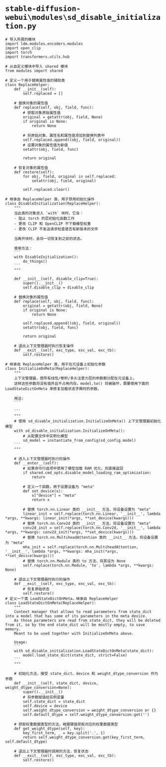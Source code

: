 # `stable-diffusion-webui\modules\sd_disable_initialization.py`

```
# 导入所需的模块
import ldm.modules.encoders.modules
import open_clip
import torch
import transformers.utils.hub

# 从自定义模块中导入 shared 模块
from modules import shared

# 定义一个用于替换属性值的辅助类
class ReplaceHelper:
    def __init__(self):
        self.replaced = []

    # 替换对象的属性值
    def replace(self, obj, field, func):
        # 获取对象原始属性值
        original = getattr(obj, field, None)
        if original is None:
            return None

        # 将原始对象、属性名和属性值添加到替换列表中
        self.replaced.append((obj, field, original))
        # 设置对象的属性值为新值
        setattr(obj, field, func)

        return original

    # 恢复对象的属性值
    def restore(self):
        for obj, field, original in self.replaced:
            setattr(obj, field, original)

        self.replaced.clear()

# 继承自 ReplaceHelper 类，用于禁用初始化操作
class DisableInitialization(ReplaceHelper):
    """
    当此类的对象进入 `with` 块时，它会：
    - 阻止 torch 的层初始化函数工作
    - 更改 CLIP 和 OpenCLIP 不下载模型权重
    - 更改 CLIP 不发送请求检查是否有新版本的文件

    当离开块时，会将一切恢复到之前的状态。

    使用方法：
    ```
    with DisableInitialization():
        do_things()
    ```
    """

    def __init__(self, disable_clip=True):
        super().__init__()
        self.disable_clip = disable_clip

    # 替换对象的属性值
    def replace(self, obj, field, func):
        original = getattr(obj, field, None)
        if original is None:
            return None

        self.replaced.append((obj, field, original))
        setattr(obj, field, func)

        return original

    # 退出上下文管理器时执行恢复操作
    def __exit__(self, exc_type, exc_val, exc_tb):
        self.restore()

# 继承自 ReplaceHelper 类，用于在元设备上初始化参数
class InitializeOnMeta(ReplaceHelper):
    """
    上下文管理器，使所有线性/卷积/多头注意力层的参数都分配在元设备上，
    这样这些参数将没有值并且不占用内存。model.to() 将被破坏，需要使用下面的 LoadStateDictOnMeta 来修复加载状态字典时的参数。

    用法:
    ```

    ```
    """
    # 使用 sd_disable_initialization.InitializeOnMeta() 上下文管理器初始化模型
    with sd_disable_initialization.InitializeOnMeta():
        # 从配置文件中实例化模型
        sd_model = instantiate_from_config(sd_config.model)
    ```
    """

    # 进入上下文管理器时执行的操作
    def __enter__(self):
        # 如果命令行选项中禁用了模型加载 RAM 优化，则直接返回
        if shared.cmd_opts.disable_model_loading_ram_optimization:
            return

        # 定义一个函数，用于设置设备为 "meta"
        def set_device(x):
            x["device"] = "meta"
            return x

        # 替换 torch.nn.Linear 类的 __init__ 方法，将设备设置为 "meta"
        linear_init = self.replace(torch.nn.Linear, '__init__', lambda *args, **kwargs: linear_init(*args, **set_device(kwargs)))
        # 替换 torch.nn.Conv2d 类的 __init__ 方法，将设备设置为 "meta"
        conv2d_init = self.replace(torch.nn.Conv2d, '__init__', lambda *args, **kwargs: conv2d_init(*args, **set_device(kwargs)))
        # 替换 torch.nn.MultiheadAttention 类的 __init__ 方法，将设备设置为 "meta"
        mha_init = self.replace(torch.nn.MultiheadAttention, '__init__', lambda *args, **kwargs: mha_init(*args, **set_device(kwargs)))
        # 替换 torch.nn.Module 类的 to 方法，将其设为 None
        self.replace(torch.nn.Module, 'to', lambda *args, **kwargs: None)

    # 退出上下文管理器时执行的操作
    def __exit__(self, exc_type, exc_val, exc_tb):
        # 恢复原始状态
        self.restore()
# 定义一个类 LoadStateDictOnMeta，继承自 ReplaceHelper
class LoadStateDictOnMeta(ReplaceHelper):
    """
    Context manager that allows to read parameters from state_dict into a model that has some of its parameters in the meta device.
    As those parameters are read from state_dict, they will be deleted from it, so by the end state_dict will be mostly empty, to save memory.
    Meant to be used together with InitializeOnMeta above.

    Usage:
    ```
    with sd_disable_initialization.LoadStateDictOnMeta(state_dict):
        model.load_state_dict(state_dict, strict=False)
    ```
    """

    # 初始化方法，接受 state_dict、device 和 weight_dtype_conversion 作为参数
    def __init__(self, state_dict, device, weight_dtype_conversion=None):
        super().__init__()
        # 将参数赋值给实例变量
        self.state_dict = state_dict
        self.device = device
        self.weight_dtype_conversion = weight_dtype_conversion or {}
        self.default_dtype = self.weight_dtype_conversion.get('')

    # 获取权重数据类型的方法，根据键值获取对应的权重数据类型
    def get_weight_dtype(self, key):
        key_first_term, _ = key.split('.', 1)
        return self.weight_dtype_conversion.get(key_first_term, self.default_dtype)

    # 退出上下文管理器时调用的方法，恢复状态
    def __exit__(self, exc_type, exc_val, exc_tb):
        self.restore()
```